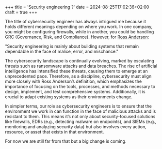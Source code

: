 +++
title = 'Security engineering ?'
date = 2024-08-25T17:02:36+02:00
draft = true
+++

The title of cybersecurity engineer has always intrigued me because it holds different meanings depending on where you work. In one company, you might be configuring firewalls, while in another, you could be handling GRC (Governance, Risk, and Compliance). However, for [Ross Anderson](https://en.wikipedia.org/wiki/Ross_J._Anderson):

"Security engineering is mainly about building systems that remain dependable in the face of malice, error, and mischance."

The cybersecurity landscape is continually evolving, marked by escalating threats such as ransomware attacks and data breaches. The rise of artificial intelligence has intensified these threats, causing them to emerge at an unprecedented pace. Therefore, as a discipline, cybersecurity must align more closely with Ross Anderson’s definition, which emphasizes the importance of focusing on the tools, processes, and methods necessary to design, implement, and test comprehensive systems. Additionally, it is crucial to adapt existing systems as their environments change.

In simpler terms, our role as cybersecurity engineers is to ensure that the environment we work in can function in the face of malicious attacks and is resistant to them. This means it’s not only about security-focused solutions like firewalls, EDRs (e.g., detecting malware on endpoints), and SIEMs (e.g., monitoring and analyzing security data) but also involves every action, resource, or asset that exists in that environment.

For now we are still far from that but a big change is coming.
